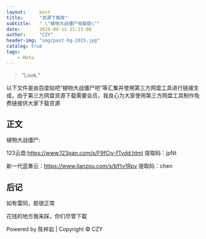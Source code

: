 ```yaml
---
layout:     post
title:      "资源下载库"
subtitle:   " \"植物大战僵尸电脑版\""
date:       2024-09-11 21:15:00
author:     "CZY"
header-img: "img/post-bg-2015.jpg"
catalog: true
tags:
    - Meta
---
```


> “Look.”


以下文件是由百度贴吧“植物大战僵尸吧”等汇集并使用第三方网盘工具进行链接生成，由于第三方网盘资源下载需要会员，我良心为大家使用第三方网盘工具制作免费链接供大家下载资源


## 正文
植物大战僵尸: 

123云盘:https://www.123pan.com/s/F9fCjv-fTvdd.html 提取码：jpNt

新一代蓝奏云：https://www.ilanzou.com/s/bYty1Rpv 提取码：chen

## 后记

如有雷同，那很正常

花钱的地方我来踩，你们尽管下载

Powered by 陈梓岩 | Copyright © CZY

